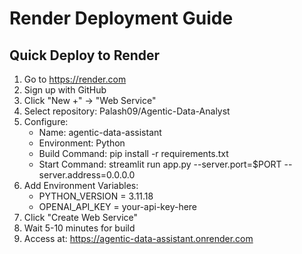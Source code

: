 # Render Deployment Guide

## Quick Deploy to Render

1. Go to https://render.com
2. Sign up with GitHub
3. Click "New +" → "Web Service"
4. Select repository: Palash09/Agentic-Data-Analyst
5. Configure:
   - Name: agentic-data-assistant
   - Environment: Python
   - Build Command: pip install -r requirements.txt
   - Start Command: streamlit run app.py --server.port=$PORT --server.address=0.0.0.0
6. Add Environment Variables:
   - PYTHON_VERSION = 3.11.18
   - OPENAI_API_KEY = your-api-key-here
7. Click "Create Web Service"
8. Wait 5-10 minutes for build
9. Access at: https://agentic-data-assistant.onrender.com
